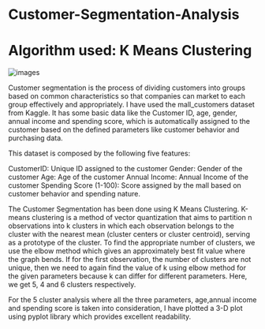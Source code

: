 # Customer-Segmentation-Analysis
# Algorithm used: K Means Clustering

![images](https://user-images.githubusercontent.com/77589822/120663781-f5f52b80-c4a7-11eb-8640-459d60d5c2a5.jpg)



Customer segmentation is the process of dividing customers into groups based on common characteristics so that companies can market to each group effectively and appropriately. I have used the mall_customers dataset from Kaggle. It has some basic data like the Customer ID, age, gender, annual income and spending score, which is automatically assigned to the customer based on the defined parameters like customer behavior and purchasing data.

This dataset is composed by the following five features:

CustomerID: Unique ID assigned to the customer Gender: Gender of the customer Age: Age of the customer Annual Income: Annual Income of the customer Spending Score (1-100): Score assigned by the mall based on customer behavior and spending nature.

The Customer Segmentation has been done using K Means Clustering. K-means clustering is a method of vector quantization that aims to partition n observations into k clusters in which each observation belongs to the cluster with the nearest mean (cluster centers or cluster centroid), serving as a prototype of the cluster. To find the appropriate number of clusters, we use the elbow method which gives an approximately best fit value where the graph bends. If for the first observation, the number of clusters are not unique, then we need to again find the value of k using elbow method for the given parameters because k can differ for different parameters. Here, we get 5, 4 and 6 clusters respectively.

For the 5 cluster analysis where all the three parameters, age,annual income and spending score is taken into consideration, I have plotted a 3-D plot using pyplot library which provides excellent readability.



